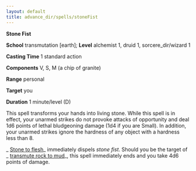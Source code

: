```yaml
---
layout: default
title: advance_dir/spells/stoneFist
---
```

 **Stone Fist**

**School** transmutation [earth]; **Level** alchemist 1, druid 1, sorcere_dir/wizard 1

**Casting Time** 1 standard action

**Components** V, S, M (a chip of granite)

**Range** personal

**Target** you

**Duration** 1 minute/level (D)

This spell transforms your hands into living stone. While this spell is in effect, your unarmed strikes do not provoke attacks of opportunity and deal 1d6 points of lethal bludgeoning damage (1d4 if you are Small). In addition, your unarmed strikes ignore the hardness of any object with a hardness less than 8.

_ [Stone to flesh](../../spell_dir/stoneToFlesh#_stone-to-flesh)_ immediately dispels _stone fist_. Should you be the target of _ [transmute rock to mud](../../spell_dir/transmuteRockToMud#_transmute-rock-to-mud)_, this spell immediately ends and you take 4d6 points of damage.

